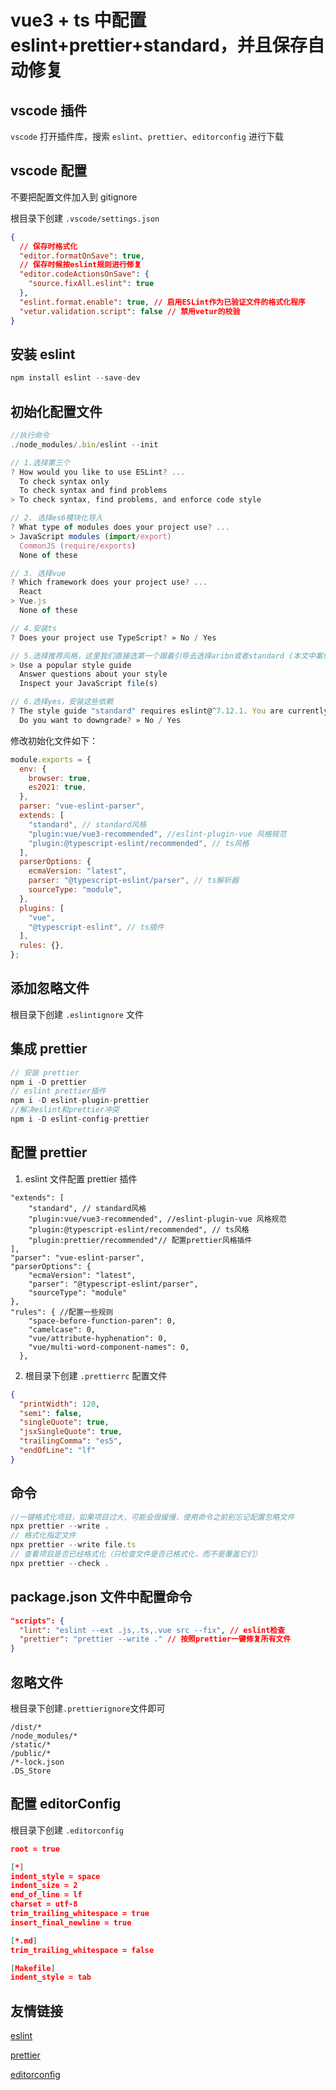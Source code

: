 # vue3 + ts 中配置 eslint+prettier+standard，并且保存自动修复

## vscode 插件

`vscode` 打开插件库，搜索 `eslint`、`prettier`、`editorconfig` 进行下载

## vscode 配置

不要把配置文件加入到 gitignore

根目录下创建 `.vscode/settings.json`

```json
{
  // 保存时格式化
  "editor.formatOnSave": true,
  // 保存时候按eslint规则进行修复
  "editor.codeActionsOnSave": {
    "source.fixAll.eslint": true
  },
  "eslint.format.enable": true, // 启用ESLint作为已验证文件的格式化程序
  "vetur.validation.script": false // 禁用vetur的校验
}
```

## 安装 eslint

```js
npm install eslint --save-dev
```

## 初始化配置文件

```js
//执行命令
./node_modules/.bin/eslint --init

// 1.选择第三个
? How would you like to use ESLint? ...
  To check syntax only
  To check syntax and find problems
> To check syntax, find problems, and enforce code style

// 2. 选择es6模块化导入
? What type of modules does your project use? ...
> JavaScript modules (import/export)
  CommonJS (require/exports)
  None of these

// 3. 选择vue
? Which framework does your project use? ...
  React
> Vue.js
  None of these

// 4.安装ts
? Does your project use TypeScript? » No / Yes

// 5.选择推荐风格，这里我们直接选第一个跟着引导去选择aribn或者standard (本文中案例使用了standard)
> Use a popular style guide
  Answer questions about your style
  Inspect your JavaScript file(s)

// 6.选择yes，安装这些依赖
? The style guide "standard" requires eslint@^7.12.1. You are currently using eslint@8.12.0.
  Do you want to downgrade? » No / Yes
```

修改初始化文件如下：

```js
module.exports = {
  env: {
    browser: true,
    es2021: true,
  },
  parser: "vue-eslint-parser",
  extends: [
    "standard", // standard风格
    "plugin:vue/vue3-recommended", //eslint-plugin-vue 风格规范
    "plugin:@typescript-eslint/recommended", // ts风格
  ],
  parserOptions: {
    ecmaVersion: "latest",
    parser: "@typescript-eslint/parser", // ts解析器
    sourceType: "module",
  },
  plugins: [
    "vue",
    "@typescript-eslint", // ts插件
  ],
  rules: {},
};
```

## 添加忽略文件

根目录下创建 `.eslintignore` 文件

## 集成 prettier

```js
// 安装 prettier
npm i -D prettier
// eslint prettier插件
npm i -D eslint-plugin-prettier
//解决eslint和prettier冲突
npm i -D eslint-config-prettier
```

## 配置 prettier

1. eslint 文件配置 prettier 插件

```json{5}
"extends": [
    "standard", // standard风格
    "plugin:vue/vue3-recommended", //eslint-plugin-vue 风格规范
    "plugin:@typescript-eslint/recommended", // ts风格
    "plugin:prettier/recommended"// 配置prettier风格插件
],
"parser": "vue-eslint-parser",
"parserOptions": {
    "ecmaVersion": "latest",
    "parser": "@typescript-eslint/parser",
    "sourceType": "module"
},
"rules": { //配置一些规则
    "space-before-function-paren": 0,
    "camelcase": 0,
    "vue/attribute-hyphenation": 0,
    "vue/multi-word-component-names": 0,
  },
```

2. 根目录下创建 `.prettierrc` 配置文件

```json
{
  "printWidth": 120,
  "semi": false,
  "singleQuote": true,
  "jsxSingleQuote": true,
  "trailingComma": "es5",
  "endOfLine": "lf"
}
```

## 命令

```js
//一键格式化项目，如果项目过大，可能会很缓慢，使用命令之前别忘记配置忽略文件
npx prettier --write .
// 格式化指定文件
npx prettier --write file.ts
// 查看项目是否已经格式化（只检查文件是否已格式化，而不是覆盖它们）
npx prettier --check .

```

## package.json 文件中配置命令

```json
"scripts": {
  "lint": "eslint --ext .js,.ts,.vue src --fix", // eslint检查
  "prettier": "prettier --write ." // 按照prettier一键修复所有文件
}
```

## 忽略文件

根目录下创建`.prettierignore`文件即可

```
/dist/*
/node_modules/*
/static/*
/public/*
/*-lock.json
.DS_Store

```

## 配置 editorConfig

根目录下创建 `.editorconfig`

```json
root = true

[*]
indent_style = space
indent_size = 2
end_of_line = lf
charset = utf-8
trim_trailing_whitespace = true
insert_final_newline = true

[*.md]
trim_trailing_whitespace = false

[Makefile]
indent_style = tab

```

## 友情链接

[eslint](http://eslint.cn/)

[prettier](https://prettier.io/)

[editorconfig](https://editorconfig.org/)
